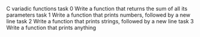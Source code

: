 C variadic functions 
task 0 Write a function that returns the sum of all its parameters
task 1 Write a function that prints numbers, followed by a new line
task 2 Write a function that prints strings, followed by a new line
task 3 Write a function that prints anything 
